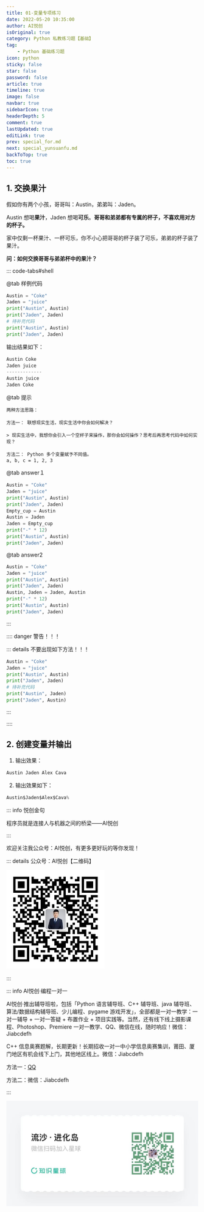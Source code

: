 ```yaml
---
title: 01-变量专项练习
date: 2022-05-20 10:35:00
author: AI悦创
isOriginal: true
category: Python 私教练习题【基础】
tag:
    - Python 基础练习题
icon: python
sticky: false
star: false
password: false
article: true
timeline: true
image: false
navbar: true
sidebarIcon: true
headerDepth: 5
comment: true
lastUpdated: true
editLink: true
prev: special_for.md
next: special_yunsuanfu.md
backToTop: true
toc: true
---
```


## 1. 交换果汁

假如你有两个小孩，哥哥叫：Austin，弟弟叫：Jaden。

Austin 想喝**果汁**，Jaden 想喝**可乐**。**哥哥和弟弟都有专属的杯子，不喜欢用对方的杯子。**

家中仅剩一杯果汁、一杯可乐，你不小心把哥哥的杯子装了可乐，弟弟的杯子装了果汁。

**问：如何交换哥哥与弟弟杯中的果汁？**

::: code-tabs#shell

@tab 样例代码

```python
Austin = "Coke"
Jaden = "juice"
print("Austin", Austin)
print("Jaden", Jaden)
# 待补充代码
print("Austin", Austin)
print("Jaden", Jaden)
```

输出结果如下：

```python
Austin Coke
Jaden juice
-------------
Austin juice
Jaden Coke
```

@tab 提示

```tips
两种方法思路：

方法一： 联想现实生活，现实生活中你会如何解决？

> 现实生活中，我想你会引入一个空杯子来操作，那你会如何操作？思考后再思考代码中如何实现？

方法二： Python 多个变量赋予不同值。
a, b, c = 1, 2, 3
```

@tab answer１

```python
Austin = "Coke"
Jaden = "juice"
print("Austin", Austin)
print("Jaden", Jaden)
Empty_cup = Austin
Austin = Jaden
Jaden = Empty_cup
print("-" * 12)
print("Austin", Austin)
print("Jaden", Jaden)
```

@tab answer2

```python
Austin = "Coke"
Jaden = "juice"
print("Austin", Austin)
print("Jaden", Jaden)
Austin, Jaden = Jaden, Austin
print("-" * 12)
print("Austin", Austin)
print("Jaden", Jaden)
```

:::

:::: danger 警告！！！

::: details 不要出现如下方法！！！

```python
Austin = "Coke"
Jaden = "juice"
print("Austin", Austin)
print("Jaden", Jaden)
# 待补充代码
print("Austin", Jaden)
print("Jaden", Austin)
```

:::

::::

## 2. 创建变量并输出

1. 输出效果：

```python
Austin Jaden Alex Cava
```

2. 输出效果如下：

```python
Austin$Jaden$Alex$Cava%
```



::: info 悦创金句

程序员就是连接人与机器之间的桥梁——AI悦创

:::

欢迎关注我公众号：AI悦创，有更多更好玩的等你发现！

::: details 公众号：AI悦创【二维码】

![](/gzh.jpg)

:::

::: info AI悦创·编程一对一

AI悦创·推出辅导班啦，包括「Python 语言辅导班、C++ 辅导班、java 辅导班、算法/数据结构辅导班、少儿编程、pygame 游戏开发」，全部都是一对一教学：一对一辅导 + 一对一答疑 + 布置作业 + 项目实践等。当然，还有线下线上摄影课程、Photoshop、Premiere 一对一教学、QQ、微信在线，随时响应！微信：Jiabcdefh

C++ 信息奥赛题解，长期更新！长期招收一对一中小学信息奥赛集训，莆田、厦门地区有机会线下上门，其他地区线上。微信：Jiabcdefh

方法一：[QQ](http://wpa.qq.com/msgrd?v=3&uin=1432803776&site=qq&menu=yes)

方法二：微信：Jiabcdefh

:::

![](/zsxq.jpg)

